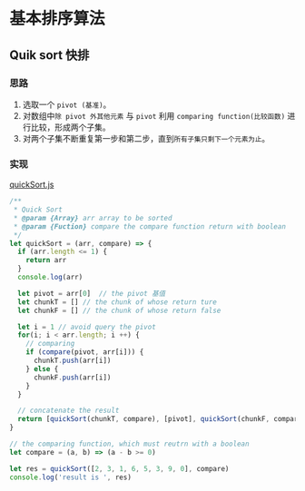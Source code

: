 # 基本排序算法
## Quik sort 快排
### 思路
1. 选取一个 `pivot (基准)`。
2. 对数组中`除 pivot 外其他元素` 与 `pivot` 利用 `comparing function(比较函数)` 进行比较，形成两个子集。
3. 对两个子集不断重复第一步和第二步，直到`所有子集只剩下一个元素为止`。
### 实现
[quickSort.js](./demo/quickSort.js)
``` javascript
/**
 * Quick Sort
 * @param {Array} arr array to be sorted
 * @param {Fuction} compare the compare function return with boolean
 */
let quickSort = (arr, compare) => {
  if (arr.length <= 1) {
    return arr
  }
  console.log(arr)

  let pivot = arr[0]  // the pivot 基值
  let chunkT = [] // the chunk of whose return ture
  let chunkF = [] // the chunk of whose return false

  let i = 1 // avoid query the pivot
  for(i; i < arr.length; i ++) {
    // comparing
    if (compare(pivot, arr[i])) {
      chunkT.push(arr[i])
    } else {
      chunkF.push(arr[i])
    }
  }

  // concatenate the result
  return [quickSort(chunkT, compare), [pivot], quickSort(chunkF, compare)].reduce((a, b) => a.concat(b))
}

// the comparing function, which must reutrn with a boolean
let compare = (a, b) => (a - b >= 0)

let res = quickSort([2, 3, 1, 6, 5, 3, 9, 0], compare)
console.log('result is ', res)
```